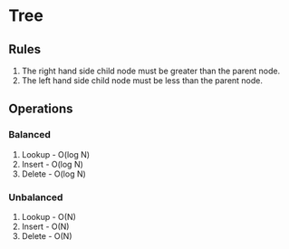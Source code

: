 # Tree

## Rules

1. The right hand side child node must be greater than the parent node.
2. The left hand side child node must be less than the parent node.

## Operations

### Balanced

1. Lookup - O(log N)
2. Insert - O(log N)
3. Delete - O(log N)

### Unbalanced

1. Lookup - O(N)
2. Insert - O(N)
3. Delete - O(N)
